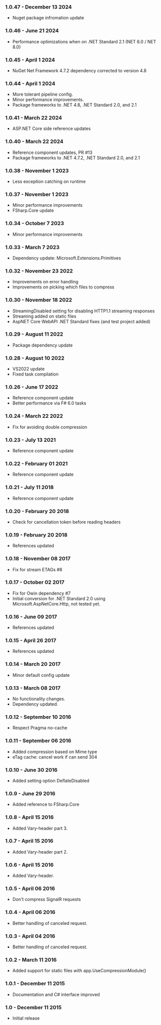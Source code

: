 ### 1.0.47 - December 13 2024
* Nuget package infromation update

### 1.0.46 - June 21 2024
* Performance optimizations when on .NET Standard 2.1 (NET 6.0 / NET 8.0)

### 1.0.45 - April 1 2024
* NuGet Net Framework 4.7.2 dependency corrected to version 4.8

### 1.0.44 - April 1 2024
* More tolerant pipeline config.
* Minor performance improvements.
* Package frameworks to .NET 4.8, .NET Standard 2.0, and 2.1

### 1.0.41 - March 22 2024
* ASP.NET Core side reference updates

### 1.0.40 - March 22 2024
* Reference component updates, PR #13
* Package frameworks to .NET 4.7.2, .NET Standard 2.0, and 2.1

### 1.0.38 - November 1 2023
* Less exception catching on runtime

### 1.0.37 - November 1 2023
* Minor performance improvements
* FSharp.Core update

### 1.0.34 - October 7 2023
* Minor performance improvements

### 1.0.33 - March 7 2023
* Dependency update: Microsoft.Extensions.Primitives

### 1.0.32 - November 23 2022
* Improvements on error handling
* Improvements on picking which files to compress

### 1.0.30 - November 18 2022
* StreamingDisabled setting for disabling HTTP1.1 streaming responses
* Streaming added on static files
* AspNET Core WebAPI .NET Standard fixes (and test project added)

### 1.0.29 - August 11 2022
* Package dependency update

### 1.0.28 - August 10 2022
* VS2022 update
* Fixed task compilation

### 1.0.26 - June 17 2022
* Reference component update
* Better performance via F# 6.0 tasks

### 1.0.24 - March 22 2022
* Fix for avoiding double compression

### 1.0.23 - July 13 2021
* Reference component update

### 1.0.22 - February 01 2021
* Reference component update

### 1.0.21 - July 11 2018
* Reference component update

### 1.0.20 - February 20 2018
* Check for cancellation token before reading headers

### 1.0.19 - February 20 2018
* References updated

### 1.0.18 - November 08 2017
* Fix for stream ETAGs #8

### 1.0.17 - October 02 2017
* Fix for Owin dependency #7
* Initial conversion for .NET Standard 2.0 using Microsoft.AspNetCore.Http, not tested yet.

### 1.0.16 - June 09 2017
* References updated

### 1.0.15 - April 26 2017
* References updated

### 1.0.14 - March 20 2017
* Minor default config update

### 1.0.13 - March 08 2017
* No functionality changes.
* Dependency updated.

### 1.0.12 - September 10 2016
* Respect Pragma no-cache

### 1.0.11 - September 06 2016
* Added compression based on Mime type
* eTag cache: cancel work if can send 304

### 1.0.10 - June 30 2016
* Added setting option DeflateDisabled

### 1.0.9 - June 29 2016
* Added reference to FSharp.Core

### 1.0.8 - April 15 2016
* Added Vary-header part 3.

### 1.0.7 - April 15 2016
* Added Vary-header part 2.

### 1.0.6 - April 15 2016
* Added Vary-header.

### 1.0.5 - April 06 2016
* Don't compress SignalR requests

### 1.0.4 - April 06 2016
* Better handling of canceled request.

### 1.0.3 - April 04 2016
* Better handling of canceled request.

### 1.0.2 - March 11 2016
* Added support for static files with app.UseCompressionModule()

### 1.0.1 - December 11 2015
* Documentation and C# interface improved

### 1.0 - December 11 2015
* Initial release
